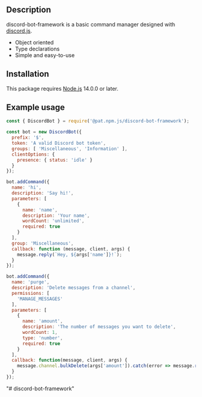 ## Description

discord-bot-framework is a basic command manager designed with [discord.js](https://www.npmjs.com/package/discord.js).
* Object oriented
* Type declarations
* Simple and easy-to-use
## Installation
This package requires [Node.js](https://nodejs.org/en/download/) 14.0.0 or later.
## Example usage
```javascript
const { DiscordBot } = require('@pat.npm.js/discord-bot-framework');

const bot = new DiscordBot({
  prefix: '$',
  token: 'A valid Discord bot token',
  groups: [ 'Miscellaneous', 'Information' ],
  clientOptions: {
    presence: { status: 'idle' }
  }
});

bot.addCommand({
  name: 'hi',
  description: 'Say hi!',
  parameters: [
    {
      name: 'name',
      description: 'Your name',
      wordCount: 'unlimited',
      required: true
    }
  ],
  group: 'Miscellaneous',
  callback: function (message, client, args) {
    message.reply(`Hey, ${args['name']}!`);
  }
});

bot.addCommand({
  name: 'purge',
  description: 'Delete messages from a channel',
  permissions: [
    'MANAGE_MESSAGES'
  ],
  parameters: [
    {
      name: 'amount',
      description: 'The number of messages you want to delete',
      wordCount: 1,
      type: 'number',
      required: true
    }
  ],
  callback: function(message, client, args) {
    message.channel.bulkDelete(args['amount']).catch(error => message.reply('I could not delete any messages!'));
  }
});
```
"# discord-bot-framework" 
